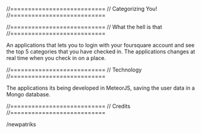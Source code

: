//===========================
// Categorizing You!
//===========================


//===========================
// What the hell is that
//===========================

An applications that lets you to login with your foursquare account and see the top 5 categories that you have checked in. The applications changes at real time when you check in on a place.


//===========================
// Technology
//===========================

The applications its being developed in MeteorJS, saving the user data in a Mongo database. 


//===========================
// Credits
//===========================

/newpatriks
